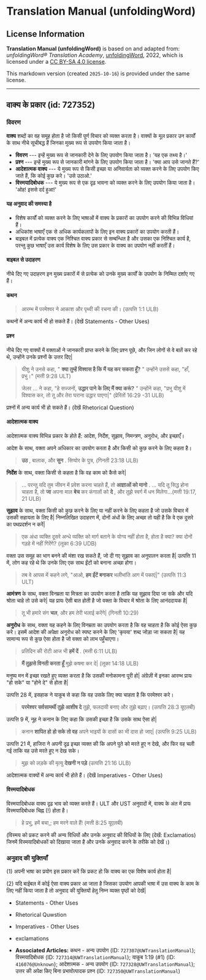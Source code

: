 # Translation Manual (unfoldingWord)

## License Information

**Translation Manual (unfoldingWord)** is based on and adapted from: _unfoldingWord® Translation Academy_, [unfoldingWord](https://unfoldingword.org/utw), 2022, which is licensed under a [CC BY-SA 4.0 license](https://creativecommons.org/licenses/by-sa/4.0/legalcode.en).

This markdown version (created `2025-10-16`) is provided under the same license.



--------------------------------

## वाक्य के प्रकार (id: 727352)

### विवरण

**वाक्य** शब्दों का वह समूह होता है जो किसी पूर्ण विचार को व्यक्त करता है। वाक्यों के मूल प्रकार उन कार्यों के साथ नीचे सूचीबद्ध हैं जिनका मुख्य रूप से उपयोग किया जाता है।

* **विवरण** \-\-\- इन्हें मुख्य रूप से जानकारी देने के लिए उपयोग किया जाता है। 'यह एक तथ्य है।'
* **प्रश्न** \-\-\- इन्हें मुख्य रूप से जानकारी मांगने के लिए उपयोग किया जाता है। 'क्या आप उसे जानते हैं?'
* **आदेशात्मक वाक्य** \-\-\- ये मुख्य रूप से किसी इच्छा या अनिवार्यता को व्यक्त करने के लिए उपयोग किए जाते हैं, कि कोई कुछ करे। 'उसे उठाओ.'
* **विस्मयादिबोधक** \-\-\- ये मुख्य रूप से एक दृढ़ भावना को व्यक्त करने के लिए उपयोग किया जाता है। 'ओह! इससे दर्द हुआ!'

#### यह अनुवाद की समस्या है

* विशेष कार्यों को व्यक्त करने के लिए भाषाओं में वाक्य के प्रकारों का उपयोग करने की विभिन्न विधियां हैं।
* अधिकांश भाषाएँ एक से अधिक कार्यकलापों के लिए इन वाक्य प्रकारों का उपयोग करती हैं।
* बाइबल में प्रत्येक वाक्य एक निश्चित वाक्य प्रकार से सम्बन्धित है और उसका एक निश्चित कार्य है, परन्तु कुछ भाषाएँ उस कार्य विशेष के लिए उस प्रकार के वाक्य का उपयोग नहीं करतीं हैं।

#### बाइबल से उदाहरण

नीचे दिए गए उदाहरण इन मुख्य प्रकारों में से प्रत्येक को उनके मुख्य कार्यों के उपयोग के निम्मित दर्शाए गए हैं।

#### कथन

> आरम्भ में परमेश्वर ने आकाश और पृथ्वी की रचना की। (उत्पत्ति 1:1 ULB)

कथनों में अन्य कार्य भी हो सकते हैं। (देखें Statements \- Other Uses)

#### प्रश्न

नीचे दिए गए वाक्यों में वक्ताओं ने जानकारी प्राप्त करने के लिए प्रश्न पूछे, और जिन लोगों से वे बातें कर रहे थे, उन्होंने उनके प्रश्नों के उत्तर दिए\|

> यीशु ने उनसे कहा, " **क्या तुम्हें विश्वास है कि मैं यह कर सकता हूँ?** " उन्होंने उससे कहा, "हाँ, प्रभु।" (मत्ती 9:28 ULT)
> 
> जेलर ... ने कहा, "हे सज्जनों, **उद्धार पाने के लिए मैं क्या करूं?** " उन्होंने कहा, "प्रभु यीशु में विश्वास कर, तो तू और तेरा घराना उद्धार पाएगा\|" (प्रेरितों 16:29 \-31 ULB)

प्रश्नों में अन्य कार्य भी हो सकते हैं। (देखें Rhetorical Question)

#### आदेशात्मक वाक्य

आदेशात्मक वाक्य विभिन्न प्रकार के होते हैं: आदेश, निर्देश, सुझाव, निमन्त्रण, अनुरोध, और इच्छाएँ।

आदेश के साथ, वक्ता अपने अधिकार का उपयोग करता है और किसी को कुछ करने के लिए कहता है।

> **उठ** , बालाक, और **सुन** . सिप्पोर के पुत्र, (गिनती 23:18 ULB)

**निर्देश** के साथ, वक्ता किसी से कहता है कि वह काम को कैसे करे\|

> ... परन्तु यदि तुम जीवन में प्रवेश करना चाहते हैं, तो **आज्ञाओं को मानो** . ... यदि तू सिद्ध होना चाहता है, तो **जा** अपना माल **बेच** कर कंगालों को **दे** , और तुझे स्वर्ग में धन मिलेगा...(मत्ती 19:17, 21 ULB)

**सुझाव** के साथ, वक्ता किसी को कुछ करने के लिए या नहीं करने के लिए कहता है जो उसके विचार में उसकी सहायता के लिए है\| निम्नलिखित उदाहरण में, दोनों अंधों के लिए अच्छा तो यही है कि वे एक दुसरे का पथप्रदर्शन न करें\|

> एक अंधा व्यक्ति दूसरे अन्धे व्यक्ति को मार्ग बताने के योग्य नहीं होता है, होता है क्या? क्या दोनों गड़हे में नहीं गिरेंगे? (लूका 6:39 UDB)

वक्ता उस समूह का भाग बनने की मंशा रख सकते हैं, जो दी गए सुझाव का अनुपालन करता है\| उत्पत्ति 11 में, लोग कह रहे थे कि उनके लिए एक साथ ईंटों को बनाना अच्छा होगा।

> तब वे आपस में कहने लगे, "आओ, **हम ईंटें बनाकर** भलीभांति आग में पकाएं\|" (उत्पत्ति 11:3 ULT)

**आमंत्रण** के साथ, वक्ता विनम्रता या मित्रता का उपयोग करता है ताकि यह सुझाव दिया जा सके और यदि श्रोता चाहे तो उसे करे\| यह प्रायः ऎसी बात होती है जो वक्ता के विचार में श्रोता के लिए आनंददायक है\|

> तू भी हमारे संग **चल**, और हम तेरी भलाई करेंगे\| (गिनती 10:29\)

**अनुरोध** के साथ, वक्ता यह कहने के लिए विनम्रता का उपयोग करता है कि वह चाहता है कि कोई ऐसा कुछ करे। इसमें आदेश की अपेक्षा अनुरोध को स्पष्ट करने के लिए 'कृपया' शब्द जोड़ा जा सकता है\| यह सामान्य रूप से कुछ ऐसा होता है जो वक्ता को लाभ पहुँचाएगा।

> प्रतिदिन की रोटी आज भी **हमें दें** . (मत्ती 6:11 ULB)

> **मैं तुझसे विनती करता हूँ** मुझे कषमा कर दे\| (लूका 14:18 ULB)

मनुष्य मन में इच्छा रखते हुए व्यक्त करता है कि उसकी मनोकामना पूरी हो\| अंग्रेज़ी में इनका आरम्भ प्रायः "हो सके" या "होने दे" से होता है\|

उत्पत्ति 28 में, इसहाक ने याकूब से कहा कि वह उसके लिए क्या चाहता है कि परमेश्वर करे।

> **परमेश्वर सर्वसामर्थी तुझे आशीष दे** तुझे, फलदायी बनाए और तुझे बढ़ाए। (उत्पत्ति 28:3 यूएलबी)

उत्पत्ति 9 में, नूह ने कनान के लिए कहा कि उसकी इच्छा है कि उसके साथ ऐसा हो\|

> कनान **शापित हो** **हो सके तो वह** अपने भाइयों के दासों का भी दास हो जाए\| (उत्पत्ति 9:25 ULB)

उत्पत्ति 21 में, हाजिरा ने अपनी दृढ़ इच्छा व्यक्त की कि अपने पुते को मरते हुए न देखे, और फिर वह चली गई ताकि वह उसे मरते हुए न देख सके।

> मुझ को लड़के की मृत्यु **देखनी न पड़े** (उत्पत्ति 21:16 ULB)

आदेशात्मक वाक्यों में अन्य कार्य भी होते हैं। (देखें Imperatives \- Other Uses)

#### विस्मयादिबोधक

विस्मयादिबोधक वाक्य दृढ़ भाव को व्यक्त करते हैं। ULT और UST अनुवादों में, वाक्य के अंत में प्रायः विस्मयादिबोधक चिह्न (!) होता है।

> हे प्रभु, हमें बचा,; हम मरने वाले हैं! (मत्ती 8:25 यूएलबी)

(विस्मय को प्रकट करने की अन्य विधियों और उनके अनुवाद की विधियों के लिए (देखें: Exclamatios) जिनमें विस्मयादिबोधकों को दिखाया जाता है और उनके अनुवाद करने के तरीके को देखें।)

### अनुवाद की युक्तियाँ

(1\) अपनी भाषा का प्रयोग इस प्रकार करें कि प्रकट हो कि वाक्य का एक विशेष कार्य होता है\|

(2\) यदि बाईबल में कोई ऐसा वाक्य प्रकार आ जाता है जिसका उपयोग आपकी भाषा में उस वाक्य के काम के लिए नहीं किया जाता है तो अनुवाद की युक्तियों हेतु निम्न व्यक्त पृष्ठों को देखें\|

* Statements \- Other Uses
* Rhetorical Quwstion
* Imperatives \- Other Uses
* exclamations

* **Associated Articles:** कथन - अन्य उपयोग (ID: `727307@UWTranslationManual`); विस्मयादिबोधक (ID: `727314@UWTranslationManual`); याकूब 1:19 (#1) (ID: `416076@Unknown`); आदेशात्मक - अन्य उपयोग (ID: `727328@UWTranslationManual`); उत्तर की अपेक्ष किए बिना प्रभावोत्पादक प्रश्न (ID: `727350@UWTranslationManual`)

